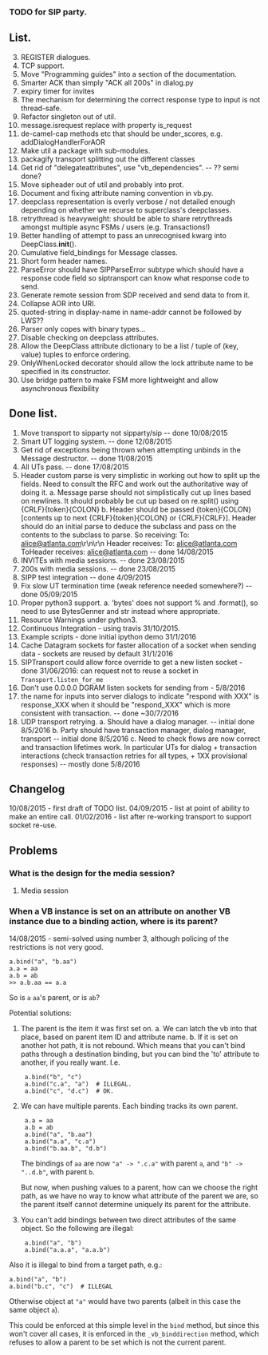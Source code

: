 ### TODO for SIP party. ###

## List. ##

3. REGISTER dialogues.
4. TCP support.
5. Move "Programming guides" into a section of the documentation.
9. Smarter ACK than simply "ACK all 200s" in dialog.py
10. expiry timer for invites
11. The mechanism for determining the correct response type to input is not thread-safe.
11. Refactor singleton out of util.
12. message.isrequest replace with property is_request
13. de-camel-cap methods etc that should be under_scores, e.g. addDialogHandlerForAOR
13. Make util a package with sub-modules.
14. packagify transport splitting out the different classes
10. Get rid of "delegateattributes", use "vb_dependencies". -- ?? semi done?
12. Move sipheader out of util and probably into prot.
15. Document and fixing attribute naming convention in vb.py.
16. deepclass representation is overly verbose / not detailed enough depending on whether we recurse to superclass's deepclasses.
17. retrythread is heavyweight: should be able to share retrythreads amongst multiple async FSMs / users (e.g. Transactions!)
18. Better handling of attempt to pass an unrecognised kwarg into DeepClass.__init__().
19. Cumulative field_bindings for Message classes.
20. Short form header names.
21. ParseError should have SIPParseError subtype which should have a response code field so siptransport can know what response code to send.
23. Generate remote session from SDP received and send data to from it.
24. Collapse AOR into URI.
25. quoted-string in display-name in name-addr cannot be followed by LWS??
26. Parser only copes with binary types...
27. Disable checking on deepclass attributes.
28. Allow the DeepClass attribute dictionary to be a list / tuple of (key, value) tuples to enforce ordering.
29. OnlyWhenLocked decorator should allow the lock attribute name to be specified in its constructor.
30. Use bridge pattern to make FSM more lightweight and allow asynchronous flexibility

## Done list. ##

1. Move transport to sipparty not sipparty/sip -- done 10/08/2015
2. Smart UT logging system. -- done 12/08/2015
3. Get rid of exceptions being thrown  when attempting unbinds in the Message destructor. -- done 11/08/2015
4. All UTs pass. -- done 17/08/2015
5. Header custom parse is very simplistic in working out how to split up the fields. Need to consult the RFC and work out the authoritative way of doing it.
    a. Message parse should not simplistically cut up lines based on newlines. It should probably be cut up based on re.split() using {CRLF}{token}{COLON}
    b. Header should be passed {token}{COLON}[contents up to next {CRLF}{token}{COLON} or {CRLF}{CRLF}]. Header should do an initial parse to deduce the subclass and pass on the contents to the subclass to parse. So receiving:
    To: alice@atlanta.com\r\n\r\n
    Header receives:
    To: alice@atlanta.com
    ToHeader receives:
     alice@atlanta.com
   -- done 14/08/2015
6. INVITEs with media sessions. -- done 23/08/2015
7. 200s with media sessions. -- done 23/08/2015
8. SIPP test integration -- done 4/09/2015
9. Fix slow UT termination time (weak reference needed somewhere?) -- done 05/09/2015
10. Proper python3 support.
    a. 'bytes' does not support % and .format(), so need to use BytesGenner and str instead where appropriate.
11. Resource Warnings under python3.
12. Continuous Integration - using travis 31/10/2015.
13. Example scripts - done initial ipython demo 31/1/2016
14. Cache Datagram sockets for faster allocation of a socket when sending data - sockets are reused by default 31/1/2016
15. SIPTransport could allow force override to get a new listen socket - done 31/06/2016: can request not to reuse a socket in `Transport.listen_for_me`
16. Don't use 0.0.0.0 DGRAM listen sockets for sending from - 5/8/2016
17. the name for inputs into server dialogs to indicate "respond with XXX" is response_XXX when it should be "respond_XXX" which is more consistent with transaction. -- done ~30/7/2016
17. UDP transport retrying.
   a.  Should have a dialog manager. -- initial done 8/5/2016
   b.  Party should have transaction manager, dialog manager, transport -- initial done 8/5/2016
   c.  Need to check flows are now correct and transaction lifetimes work. In particular UTs for dialog + transaction interactions (check transaction retries for all types, + 1XX provisional responses) -- mostly done 5/8/2016

## Changelog ##

10/08/2015 - first draft of TODO list.
04/09/2015 - list at point of ability to make an entire call.
01/02/2016 - list after re-working transport to support socket re-use.

## Problems ##

### What is the design for the media session?  ###

1. Media session

### When a VB instance is set on an attribute on another VB instance due to a binding action, where is its parent? ###

14/08/2015 - semi-solved using number 3, although policing of the restrictions is not very good.

    a.bind("a", "b.aa")
    a.a = aa
    a.b = ab
    >> a.b.aa == a.a

So is `a` `aa`'s parent, or is `ab`?

Potential solutions:

1. The parent is the item it was first set on.
    a. We can latch the vb into that place, based on parent item ID and attribute name.
    b. If it is set on another hot path, it is not rebound. Which means that you can't bind paths through a destination binding, but you can bind the 'to' attribute to another, if you really want. I.e.

        a.bind("b", "c")
        a.bind("c.a", "a")  # ILLEGAL.
        a.bind("c", "d.c")  # OK.

2. We can have multiple parents. Each binding tracks its own parent.

        a.a = aa
        a.b = ab
        a.bind("a", "b.aa")
        a.bind("a.a", "c.a")
        a.bind("b.aa.b", "d.b")

    The bindings of `aa` are now `"a" -> ".c.a"` with parent `a`, and `"b" -> "..d.b"`, with parent `b`.

    But now, when pushing values to a parent, how can we choose the right path, as we have no way to know what attribute of the parent we are, so the parent itself cannot determine uniquely its parent for the attribute.

3. You can't add bindings between two direct attributes of the same object. So the following are illegal:

        a.bind("a", "b")
        a.bind("a.a.a", "a.a.b")

Also it is illegal to bind from a target path, e.g.:

    a.bind("a", "b")
    a.bind("b.c", "c")  # ILLEGAL

Otherwise object at `"a"` would have two parents (albeit in this case the same object `a`).

This could be enforced at this simple level in the `bind` method, but since this won't cover all cases, it is enforced in the `_vb_binddirection` method, which refuses to allow a parent to be set which is not the current parent.
